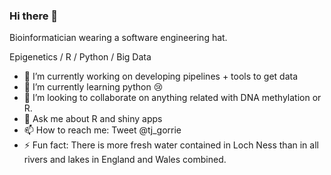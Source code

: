 ### Hi there 👋

Bioinformatician wearing a software engineering hat.

Epigenetics / R / Python / Big Data

- 🔭 I’m currently working on developing pipelines + tools to get data 
- 🌱 I’m currently learning python :cry:
- 👯 I’m looking to collaborate on anything related with DNA methylation or R.
- 💬 Ask me about R and shiny apps
- 📫 How to reach me: Tweet @tj_gorrie
- ⚡ Fun fact: There is more fresh water contained in Loch Ness than in all rivers and lakes in England and Wales combined.

